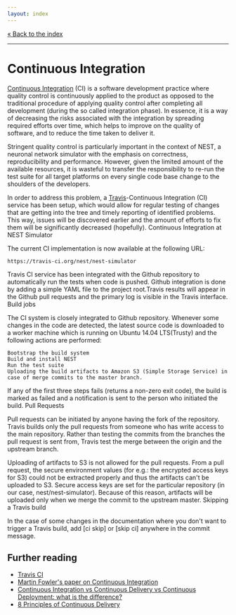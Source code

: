 ```yaml
---
layout: index
---
```


[« Back to the index](index)

<hr>

# Continuous Integration

[Continuous Integration](http://en.wikipedia.org/wiki/Continuous_integration) (CI)
is a software development practice where quality control is
continuously applied to the product as opposed to the traditional
procedure of applying quality control after completing all development
(during the so called integration phase). In essence, it is a way of
decreasing the risks associated with the integration by spreading
required efforts over time, which helps to improve on the quality of
software, and to reduce the time taken to deliver it.

Stringent quality control is particularly important in the context of
NEST, a neuronal network simulator with the emphasis on correctness,
reproducibility and performance. However, given the limited amount of
the available resources, it is wasteful to transfer the responsibility
to re-run the test suite for all target platforms on every single code
base change to the shoulders of the developers.

In order to address this problem, a
[Travis](http://travis-ci.org/)-Continuous Integration (CI) service has been setup,
which would allow for regular testing of changes that are
getting into the tree and timely reporting of identified
problems. This way, issues will be discovered earlier and the amount
of efforts to fix them will be significantly decreased (hopefully).
Continuous Integration at NEST Simulator

The current CI implementation is now available at the following URL:

    https://travis-ci.org/nest/nest-simulator

Travis CI service has been integrated with the Github repository to automatically run the tests when code is pushed. Github integration is done by adding a simple YAML file to the project root.Travis results will appear in the Github pull requests and the primary log is visible in the Travis interface. 
Build jobs

The CI system is closely integrated to Github repository. Whenever some changes in the code
are detected, the latest source code is downloaded to a worker machine which is running on Ubuntu 14.04 LTS(Trusty) and the following actions are performed:

    Bootstrap the build system
    Build and install NEST
    Run the test suite
    Uploading the build artifacts to Amazon S3 (Simple Storage Service) in case of merge commits to the master branch.

If any of the first three steps fails (returns a non-zero exit code), the build
is marked as failed and a notification is sent to the person who initiated the build.
Pull Requests

 Pull requests can be initiated by anyone having the fork of the repository. Travis builds only the  pull requests from someone who has write access to the main repository. Rather than testing the commits from the branches the pull request is sent from, Travis test the merge between the origin and the upstream branch.

 Uploading of artifacts to S3 is not allowed for the pull requests. From a pull request, the secure environment values (for e.g.: the encrypted access keys for S3) could not be extracted properly and thus the artifacts can't be uploaded to S3. Secure access keys are set for the particular repository (in our case, nest/nest-simulator). Because of this reason, artifacts will be uploaded only when we merge the commit to the upstream master.
Skipping a Travis build

In the case of some changes in the documentation where you don't want to trigger a Travis build, add 
[ci skip] or [skip ci] anywhere in the commit message.



## Further reading

* [Travis CI](http://docs.travis-ci.com)
* [Martin Fowler's paper on Continuous Integration](http://martinfowler.com/articles/continuousIntegration.html)
* [Continuous Integration vs Continuous Delivery vs Continuous Deployment: what is the difference?](http://www.itwriting.com/blog/4797-continuous-integration-vs-continuous-delivery-vs-continuous-deployment-what-is-the-difference.html)
* [8 Principles of Continuous Delivery](http://java.dzone.com/articles/8-principles-continuous)
